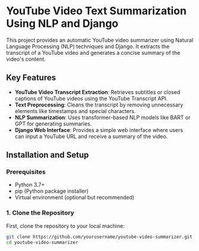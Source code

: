 # YouTube Video Text Summarization Using NLP and Django

This project provides an automatic YouTube video summarizer using Natural Language Processing (NLP) techniques and Django. It extracts the transcript of a YouTube video and generates a concise summary of the video's content.

## Key Features

- **YouTube Video Transcript Extraction**: Retrieves subtitles or closed captions of YouTube videos using the YouTube Transcript API.
- **Text Preprocessing**: Cleans the transcript by removing unnecessary elements like timestamps and special characters.
- **NLP Summarization**: Uses transformer-based NLP models like BART or GPT for generating summaries.
- **Django Web Interface**: Provides a simple web interface where users can input a YouTube URL and receive a summary of the video.

## Installation and Setup

### Prerequisites

- Python 3.7+
- pip (Python package installer)
- Virtual environment (optional but recommended)

### 1. Clone the Repository

First, clone the repository to your local machine:

```bash
git clone https://github.com/yourusername/youtube-video-summarizer.git
cd youtube-video-summarizer

